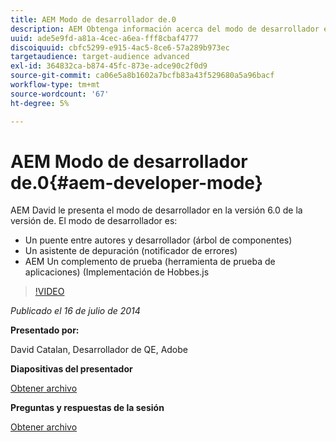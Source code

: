 ```yaml
---
title: AEM Modo de desarrollador de.0
description: AEM Obtenga información acerca del modo de desarrollador en la versión 6.0 de.
uuid: ade5e9fd-a81a-4cec-a6ea-fff8cbaf4777
discoiquuid: cbfc5299-e915-4ac5-8ce6-57a289b973ec
targetaudience: target-audience advanced
exl-id: 364832ca-b874-45fc-873e-adce90c2f0d9
source-git-commit: ca06e5a8b1602a7bcfb83a43f529680a5a96bacf
workflow-type: tm+mt
source-wordcount: '67'
ht-degree: 5%

---
```


# AEM Modo de desarrollador de.0{#aem-developer-mode}

AEM David le presenta el modo de desarrollador en la versión 6.0 de la versión de. El modo de desarrollador es:

* Un puente entre autores y desarrollador (árbol de componentes)
* Un asistente de depuración (notificador de errores)
* AEM Un complemento de prueba (herramienta de prueba de aplicaciones) (Implementación de Hobbes.js

>[!VIDEO](https://video.tv.adobe.com/v/19501/?quality=9)

*Publicado el 16 de julio de 2014*

**Presentado por:**

David Catalan, Desarrollador de QE, Adobe

**Diapositivas del presentador**

[Obtener archivo](assets/aem-6-developer-mode-07-16-14.pdf)

**Preguntas y respuestas de la sesión**

[Obtener archivo](assets/q-a-developer-mode-7-16-14.pdf)
<!--
[Get back to the Overview](https://helpx.adobe.com/experience-manager/kt/eseminars/gems/aem-index.html)
-->
